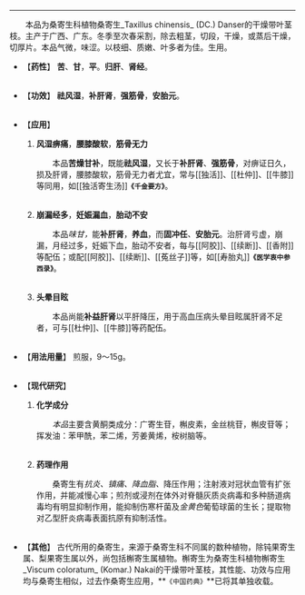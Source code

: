---
&emsp;&emsp;本品为桑寄生科植物桑寄生_Taxillus chinensis_ (DC.) Danser的干燥带叶茎枝。主产于广西、广东。冬季至次春采割，除去粗茎，切段，干燥，或蒸后干燥，切厚片。本品气微，味涩。以枝细、质嫩、叶多者为佳。生用。

- 【**药性**】
	**苦**、**甘**，**平**。**归肝**、**肾经**。<br></br>

- 【**功效**】
	**祛风湿**，**补肝肾**，**强筋骨**，**安胎元**。<br></br>

- 【**应用**】
	1. **风湿痹痛**，**腰膝酸软**，**筋骨无力**
		
		&emsp;&emsp;本品**苦燥甘补**，既能**祛风湿**，又长于**补肝肾**、**强筋骨**，对痹证日久，损及肝肾，腰膝酸软，筋骨无力者尤宜，常与[[独活]]、[[杜仲]]、[[牛膝]]等同用，如[[独活寄生汤]]**`《千金要方》`**。<br></br>
	
	2. **崩漏经多**，**妊娠漏血**，**胎动不安**
		
		&emsp;&emsp;本品<dfn>味甘，</dfn>能**补肝肾**，**养血**，而**固冲任**<dfn>、</dfn>**安胎元**。治肝肾亏虚，崩漏，月经过多，妊娠下血，胎动不安者，每与[[阿胶]]、[[续断]]、[[香附]]等配伍；或配[[阿胶]]、[[续断]]、[[菟丝子]]等，如[[寿胎丸]]**`《医学衷中参西录》`**。<br></br>
	
	3. **头晕目眩**
		
		&emsp;&emsp;本品尚能**补益肝肾**以平肝降压，用于高血压病头晕目眩属肝肾不足者，可与[[杜仲]]、[[牛膝]]等药配伍。<br></br>

- 【**用法用量**】
	煎服，9～15g。<br></br>

- 【**现代研究**】
	1. **化学成分**
		
		&emsp;&emsp;<dfn>本品</dfn>主要含黄酮类成分：广寄生苷，槲皮素，金丝桃苷，槲皮苷等；挥发油：苯甲酰，苯二烯，芳姜黄烯，桉树脑等。<br></br>
	
	2. **药理作用**
		
		&emsp;&emsp;桑寄生有<dfn>抗炎、镇痛、降血脂、</dfn>降压作用；注射液对冠状血管有扩张作用，并能减慢心率；煎剂或浸剂在体外对脊髓灰质炎病毒和多种肠道病毒均有明显抑制作用，能抑制伤寒杆菌及<dfn>金黄色</dfn>葡萄球菌的生长；提取物对乙型肝炎病毒表面抗原有抑制活性。<br></br>

- 【**其他**】
	古代所用的桑寄生，来源于桑寄生科不同属的数种植物，除钝果寄生属、梨果寄生属以外，尚包括槲寄生属植物。槲寄生为桑寄生科植物槲寄生_Viscum coloratum_ (Komar.) Nakai的干燥带叶茎枝，其性能、功效与应用均与桑寄生相似，过去作桑寄生应用，**`《中国药典》`**已将其单独收载。